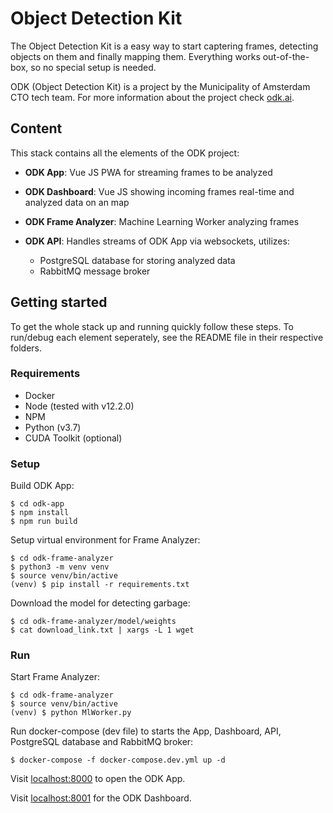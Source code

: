 # Object Detection Kit

The Object Detection Kit is a easy way to start captering frames, detecting objects on them and finally mapping them. Everything works out-of-the-box, so no special setup is needed.

ODK (Object Detection Kit) is a project by the Municipality of Amsterdam CTO tech team. For more information about the project check [odk.ai]().

## Content

This stack contains all the elements of the ODK project: 

- **ODK App**: Vue JS PWA for streaming frames to be analyzed

- **ODK Dashboard**: Vue JS showing incoming frames real-time and analyzed data on an map

- **ODK Frame Analyzer**: Machine Learning Worker analyzing frames

- **ODK API**: Handles streams of ODK App via websockets, utilizes:
	- PostgreSQL database for storing analyzed data
	- RabbitMQ message broker 

## Getting started

To get the whole stack up and running quickly follow these steps. To run/debug each element seperately, see the README file in their respective folders.

### Requirements

- Docker
- Node (tested with v12.2.0)
- NPM
- Python (v3.7)
- CUDA Toolkit (optional)

### Setup

Build ODK App:
```
$ cd odk-app
$ npm install
$ npm run build
``` 

Setup virtual environment for Frame Analyzer:
```
$ cd odk-frame-analyzer
$ python3 -m venv venv
$ source venv/bin/active
(venv) $ pip install -r requirements.txt
```

Download the model for detecting garbage:
```
$ cd odk-frame-analyzer/model/weights
$ cat download_link.txt | xargs -L 1 wget
```

### Run

Start Frame Analyzer:
```
$ cd odk-frame-analyzer
$ source venv/bin/active
(venv) $ python MlWorker.py
```

Run docker-compose (dev file) to starts the App, Dashboard, API, PostgreSQL database and RabbitMQ broker:
```
$ docker-compose -f docker-compose.dev.yml up -d
```

Visit [localhost:8000]() to open the ODK App.

Visit [localhost:8001]() for the ODK Dashboard.
